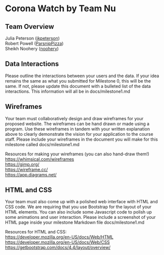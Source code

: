 # Corona Watch by Team Nu

## Team Overview
Julia Peterson ([jkpeterson](https://github.com/jkpeterson))    
Robert Powell ([ParsnipPizza](https://github.com/ParsnipPizza))  
Sheikh Noohery ([noohery](https://github.com/noohery))  

## Data Interactions  
Please outline the interactions between your users and the data. If your idea remains the same as what you submitted for Milestone 0, this will be the same. If not, please update this document with a bulleted list of the data interactions. This information will all be in docs/milestone1.md  

## Wireframes  
Your team must collaboratively design and draw wireframes for your proposed website. The wireframes can be hand drawn or made using a program. Use these wireframes in tandem with your written explanation above to clearly demonstrate the vision for your application to the course staff. Please include your wireframes in the document you will make for this milestone called docs/milestone1.md

Resources for making your wireframes (you can also hand-draw them!)  
https://whimsical.com/wireframes  
https://gimp.org/  
https://wireframe.cc/  
https://app.diagrams.net/  

## HTML and CSS  
Your team must also come up with a polished web interface with HTML and CSS code. We are requiring that you use Bootstrap for the layout of your HTML elements. You can also include some Javascript code to polish up some animations and user interaction. Please include a screenshot of your HTML page inside your milestone Markdown file docs/milestone1.md  

Resources for HTML and CSS:  
https://developer.mozilla.org/en-US/docs/Web/HTML  
https://developer.mozilla.org/en-US/docs/Web/CSS  
https://getbootstrap.com/docs/4.4/layout/overview/  
